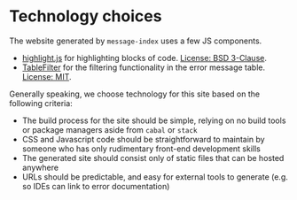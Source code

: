 # Technology choices

The website generated by `message-index` uses a few JS components.

 - [highlight.js](https://highlightjs.org/) for highlighting blocks of code. [License: BSD 3-Clause](https://github.com/highlightjs/highlight.js/blob/main/LICENSE).
 - [TableFilter](http://www.tablefilter.com/) for the filtering functionality in the error message table. [License: MIT](https://github.com/koalyptus/TableFilter/blob/master/LICENSE).

Generally speaking, we choose technology for this site based on the following criteria:

 * The build process for the site should be simple, relying on no build tools or package managers aside from `cabal` or `stack`
 * CSS and Javascript code should be straightforward to maintain by someone who has only rudimentary front-end development skills
 * The generated site should consist only of static files that can be hosted anywhere
 * URLs should be predictable, and easy for external tools to generate (e.g. so IDEs can link to error documentation)

